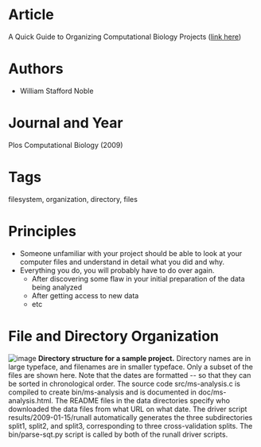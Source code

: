 # Article  
A Quick Guide to Organizing Computational Biology Projects ([link here](https://journals.plos.org/ploscompbiol/article?id=10.1371/journal.pcbi.1000424))  

# Authors  
* William Stafford Noble

# Journal and Year  
Plos Computational Biology (2009)  

# Tags
filesystem, organization, directory, files

# Principles  
* Someone unfamiliar with your project should be able to look at your computer files and understand in detail what you did and why.
* Everything you do, you will probably have to do over again.
    * After discovering some flaw in your initial preparation of the data being analyzed
    * After getting access to new data
    * etc

# File and Directory Organization  

![image](https://user-images.githubusercontent.com/22843614/161320877-1bd1e244-57db-4810-8048-56488a68ae45.png)
**Directory structure for a sample project.**
Directory names are in large typeface, and filenames are in smaller typeface. Only a subset of the files are shown here. Note that the dates are formatted <year>-<month>-<day> so that they can be sorted in chronological order. The source code src/ms-analysis.c is compiled to create bin/ms-analysis and is documented in doc/ms-analysis.html. The README files in the data directories specify who downloaded the data files from what URL on what date. The driver script results/2009-01-15/runall automatically generates the three subdirectories split1, split2, and split3, corresponding to three cross-validation splits. The bin/parse-sqt.py script is called by both of the runall driver scripts.
